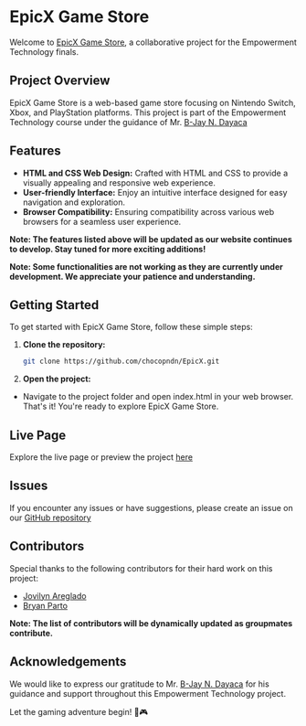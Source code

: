 # EpicX Game Store

Welcome to [EpicX Game Store](https://chocopndn.github.io/EpicX/), a collaborative project for the Empowerment Technology finals.

## Project Overview

EpicX Game Store is a web-based game store focusing on Nintendo Switch, Xbox, and PlayStation platforms. This project is part of the Empowerment Technology course under the guidance of Mr. [B-Jay N. Dayaca](https://www.facebook.com/bjayndayaca.0424)

## Features

- **HTML and CSS Web Design:** Crafted with HTML and CSS to provide a visually appealing and responsive web experience.
- **User-friendly Interface:** Enjoy an intuitive interface designed for easy navigation and exploration.
- **Browser Compatibility:** Ensuring compatibility across various web browsers for a seamless user experience.

**Note: The features listed above will be updated as our website continues to develop. Stay tuned for more exciting additions!**

**Note: Some functionalities are not working as they are currently under development. We appreciate your patience and understanding.**

## Getting Started

To get started with EpicX Game Store, follow these simple steps:

1. **Clone the repository:**
   ```bash
   git clone https://github.com/chocopndn/EpicX.git
   ```
2. **Open the project:**

- Navigate to the project folder and open index.html in your web browser.
  That's it! You're ready to explore EpicX Game Store.

## Live Page

Explore the live page or preview the project [here](https://chocopndn.github.io/EpicX/)

## Issues

If you encounter any issues or have suggestions, please create an issue on our [GitHub repository](https://github.com/chocopndn/EpicX/issues)

## Contributors

Special thanks to the following contributors for their hard work on this project:

- [Jovilyn Areglado](https://www.facebook.com/lesyeuxdenini29)
- [Bryan Parto](https://www.facebook.com/bryanmark.parto.5)

**Note: The list of contributors will be dynamically updated as groupmates contribute.**

## Acknowledgements

We would like to express our gratitude to Mr. [B-Jay N. Dayaca](https://www.facebook.com/bjayndayaca.0424) for his guidance and support throughout this Empowerment Technology project.

Let the gaming adventure begin! 🚀🎮
